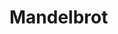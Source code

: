 <!--
 Copyright (c) 2020 Victor I. Afolabi

 This software is released under the MIT License.
 https://opensource.org/licenses/MIT
-->

# Mandelbrot
